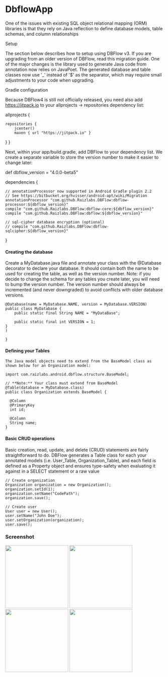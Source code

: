 # DbflowApp
One of the issues with existing SQL object relational mapping (ORM) libraries is that they rely on Java reflection to define database models, table schemas, and column relationships

Setup

The section below describes how to setup using DBFlow v3. If you are upgrading from an older version of DBFlow, read this migration guide. One of the major changes is the library used to generate Java code from annotation now relies on JavaPoet. The generated database and table classes now use '_' instead of '$' as the separator, which may require small adjustments to your code when upgrading.

Gradle configuration

Because DBFlow4 is still not officially released, you need also add https://jitpack.io to your allprojects -> repositories dependency list:

allprojects {
    
    
    repositories {
        jcenter()
        maven { url "https://jitpack.io" }
    
 
 }
}

Next, within your app/build.gradle, add DBFlow to your dependency list. We create a separate variable to store the version number to make it easier to change later:

def dbflow_version = "4.0.0-beta5"

dependencies {
    
    
    // annotationProcessor now supported in Android Gradle plugin 2.2
    // See https://bitbucket.org/hvisser/android-apt/wiki/Migration
    annotationProcessor "com.github.Raizlabs.DBFlow:dbflow-processor:${dbflow_version}"
    compile "com.github.Raizlabs.DBFlow:dbflow-core:${dbflow_version}"
    compile "com.github.Raizlabs.DBFlow:dbflow:${dbflow_version}"

    // sql-cipher database encryption (optional)
    // compile "com.github.Raizlabs.DBFlow:dbflow-sqlcipher:${dbflow_version}"
  
  
  }


#### Creating the database

Create a MyDatabase.java file and annotate your class with the @Database decorator to declare your database. It should contain both the name to be used for creating the table, as well as the version number. Note: if you decide to change the schema for any tables you create later, you will need to bump the version number. The version number should always be incremented (and never downgraded) to avoid conflicts with older database versions.

```
@Database(name = MyDatabase.NAME, version = MyDatabase.VERSION)
public class MyDatabase {
    public static final String NAME = "MyDataBase";

    public static final int VERSION = 1;
}
)

}
```
#### Defining your Tables
```
The Java model objects need to extend from the BaseModel class as shown below for an Organization model:

import com.raizlabs.android.dbflow.structure.BaseModel;

// **Note:** Your class must extend from BaseModel
@Table(database = MyDatabase.class)
public class Organization extends BaseModel {

  @Column
  @PrimaryKey
  int id;

  @Column
  String name;
}
```
#### Basic CRUD operations

Basic creation, read, update, and delete (CRUD) statements are fairly straightforward to do. DBFlow generates a Table class for each your annotated models (i.e. User_Table, Organization_Table), and each field is defined as a Property object and ensures type-safety when evaluating it against in a SELECT statement or a raw value

```
// Create organization
Organization organization = new Organization();
organization.setId(1);
organization.setName("CodePath");
organization.save();

// Create user
User user = new User();
user.setName("John Doe");
user.setOrganization(organization);
user.save();

```

### Screenshot

<p align="left">

  <img src="https://cloud.githubusercontent.com/assets/28509637/26381073/af9c30ec-403b-11e7-8b5d-21be5fba7083.png" width="200"/>
  <img src="https://cloud.githubusercontent.com/assets/28509637/26381075/afb4dfca-403b-11e7-86d7-635e2a66344b.png" width="200"/>
  <img src="https://cloud.githubusercontent.com/assets/28509637/26381076/afcce5fc-403b-11e7-829a-31a29fc9daed.png" width="200"/>
  <img src="https://cloud.githubusercontent.com/assets/28509637/26381077/afdad72a-403b-11e7-9d2c-dc7dc5d26d31.png" width="200"/>

</p>
